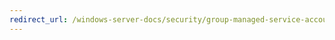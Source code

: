 ```yaml
---
redirect_url: /windows-server-docs/security/group-managed-service-accounts/security-options/interactive-logon-require-smart-card.md
---
```

